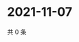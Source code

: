 # 2021-11-07

共 0 条

<!-- BEGIN WEIBO -->
<!-- 最后更新时间 Sun Nov 07 2021 23:11:16 GMT+0800 (China Standard Time) -->

<!-- END WEIBO -->
